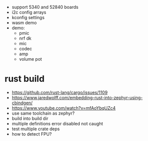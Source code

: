 * support 5340 and 52840 boards
* i2c config arrays
* kconfig settings
* wasm demo
* demo:
  * pmic
  * nrf dk
  * mic
  * codec
  * amp
  * volume pot

# rust build

* https://github.com/rust-lang/cargo/issues/1109
* https://www.jaredwolff.com/embedding-rust-into-zephyr-using-cbindgen/
* https://www.youtube.com/watch?v=mfAoYbqUZc4
* use same toolchain as zephyr?
* build into build dir
* multiple definitions error disabled not caught
* test multiple crate deps
* how to detect FPU?